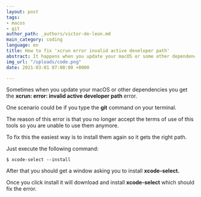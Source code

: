 ```yaml
---
layout: post
tags:
- macos
- git
author_path: _authors/victor-de-leon.md
main_category: coding
language: en
title: How to fix 'xcrun error invalid active developer path'
abstract: It happens when you update your macOS or some other dependencies.
img_url: "/uploads/code.png"
date: 2021-03-01 07:00:00 +0000

---
```

Sometimes when you update your macOS or other dependencies you get the **xcrun: error: invalid active developer path** error.

One scenario could be if you type the **git** command on your terminal.

The reason of this error is that you no longer accept the terms of use of this tools so you are unable to use them anymore.

To fix this the easiest way is to install them again so it gets the right path.

Just execute the following command:

    $ xcode-select --install

After that you should get a window asking you to install **xcode-select.**

Once you click install it will download and install **xcode-select** which should fix the error.